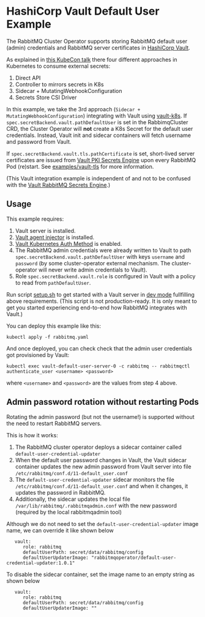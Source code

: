 # HashiCorp Vault Default User Example

The RabbitMQ Cluster Operator supports storing RabbitMQ default user (admin) credentials and RabbitMQ server certificates in
[HashiCorp Vault](https://www.vaultproject.io/).

As explained in [this KubeCon talk](https://youtu.be/w0k7MI6sCJg?t=177) there four different approaches in Kubernetes to consume external secrets:
1. Direct API
2. Controller to mirrors secrets in K8s
3. Sidecar + MutatingWebhookConfiguration
4. Secrets Store CSI Driver

In this example, we take the 3rd approach (`Sidecar + MutatingWebhookConfiguration`) integrating with Vault using [vault-k8s](https://github.com/hashicorp/vault-k8s). If `spec.secretBackend.vault.pathDefaultUser` is set in the RabbimqCluster CRD, the Cluster Operator will **not** create a K8s Secret for the default user credentials. Instead, Vault init and sidecar containers will fetch username and password from Vault.

If `spec.secretBackend.vault.tls.pathCertificate` is set, short-lived server certificates are issued from [Vault PKI Secrets Engine](https://www.vaultproject.io/docs/secrets/pki) upon every RabbitMQ Pod (re)start. See [examples/vault-tls](../vault-tls) for more information.

(This Vault integration example is independent of and not to be confused with the [Vault RabbitMQ Secrets Engine](https://www.vaultproject.io/docs/secrets/rabbitmq).)

## Usage

This example requires:
1. Vault server is installed.
2. [Vault agent injector](https://www.vaultproject.io/docs/platform/k8s/injector) is installed.
3. [Vault Kubernetes Auth Method](https://www.vaultproject.io/docs/auth/kubernetes) is enabled.
4. The RabbitMQ admin credentials were already written to Vault to path `spec.secretBackend.vault.pathDefaultUser` with keys `username` and `password` (by some cluster-operator external mechanism. The cluster-operator will never write admin credentials to Vault).
5. Role `spec.secretBackend.vault.role` is configured in Vault with a policy to read from `pathDefaultUser`.

Run script [setup.sh](./setup.sh) to get started with a Vault server in [dev mode](https://www.vaultproject.io/docs/concepts/dev-server) fullfilling above requirements. (This script is not production-ready. It is only meant to get you started experiencing end-to-end how RabbitMQ integrates with Vault.)

You can deploy this example like this:

```shell
kubectl apply -f rabbitmq.yaml
```

And once deployed, you can check check that the admin user credentials got provisioned by Vault:

```shell
kubectl exec vault-default-user-server-0 -c rabbitmq -- rabbitmqctl authenticate_user <username> <password>
```
where `<username>` and `<password>` are the values from step 4 above.

## Admin password rotation without restarting Pods
Rotating the admin password (but not the username!) is supported without the need to restart RabbitMQ servers.

This is how it works:
1. The RabbitMQ cluster operator deploys a sidecar container called `default-user-credential-updater`
2. When the default user password changes in Vault, the Vault sidecar container updates the new admin password from Vault server into file `/etc/rabbitmq/conf.d/11-default_user.conf`
3. The `default-user-credential-updater` sidecar monitors the file `/etc/rabbitmq/conf.d/11-default_user.conf` and when it changes, it updates the password in RabbitMQ.
4. Additionally, the sidecar updates the local file `/var/lib/rabbitmq/.rabbitmqadmin.conf` with the new password (required by the local rabbitmqadmin tool)

Although we do not need to set the `default-user-credential-updater` image name, we can override it like shown below
```
   vault:
      role: rabbitmq
      defaultUserPath: secret/data/rabbitmq/config
      defaultUserUpdaterImage: "rabbitmqoperator/default-user-credential-updater:1.0.1"
```

To disable the sidecar container, set the image name to an empty string as shown below
```
   vault:
      role: rabbitmq
      defaultUserPath: secret/data/rabbitmq/config
      defaultUserUpdaterImage: ""
```
